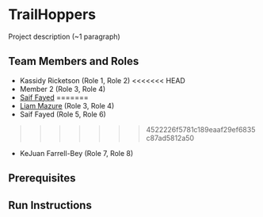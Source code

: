 # TrailHoppers

Project description (~1 paragraph)

## Team Members and Roles

* Kassidy Ricketson (Role 1, Role 2)
<<<<<<< HEAD
* Member 2 (Role 3, Role 4)
* [Saif Fayed](https://github.com/saiffayed/CIS350-HW2-Fayed)
=======
* [Liam Mazure](https://github.com/Mazureli/CIS350-HW2-Mazure) (Role 3, Role 4)
* Saif Fayed (Role 5, Role 6)
>>>>>>> 4522226f5781c189eaaf29ef6835c87ad5812a50
* KeJuan Farrell-Bey (Role 7, Role 8)


## Prerequisites

## Run Instructions

